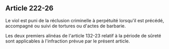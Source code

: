 Article 222-26
----
Le viol est puni de la réclusion criminelle à perpétuité lorsqu'il est précédé,
accompagné ou suivi de tortures ou d'actes de barbarie.

Les deux premiers alinéas de l'article 132-23 relatif à la période de sûreté
sont applicables à l'infraction prévue par le présent article.
